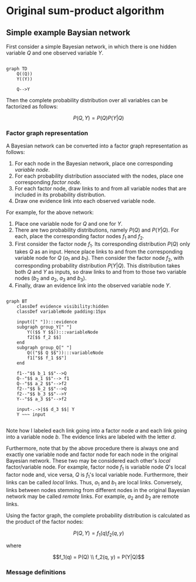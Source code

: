 # Original sum-product algorithm

## Simple example Baysian network

First consider a simple Bayesian network, in which there is one hidden variable $Q$ and one observed variable $Y$.

```mermaid

graph TD
    Q((Q))
    Y((Y))

    Q-->Y
```

Then the complete probability distribution over all variables can be factorized as follows:

```math
P(Q, Y) = P(Q)P(Y|Q)
```

### Factor graph representation

A Bayesian network can be converted into a factor graph representation as follows:
1. For each node in the Bayesian network, place one corresponding *variable node*.
2. For each probability distribution associated with the nodes, place one corresponding *factor node*.
3. For each factor node, draw links to and from all variable nodes that are included in its probability distribution.
4. Draw one evidence link into each observed variable node.

For example, for the above network:
1. Place one variable node for $Q$ and one for $Y$.
2. There are two probability distributions, namely $P(Q)$ and $P(Y|Q)$. For each, place the corresponding factor nodes $f_1$ and $f_2$.
3. First consider the factor node $f_1$. Its corresponding distribution $P(Q)$ only takes $Q$ as an input. Hence place links to and from the corresponding variable node for $Q$ ($a_1$ and $b_1$). Then consider the factor node $f_2$, with corresponding probability distribution $P(Y|Q)$. This distribution takes both $Q$ and $Y$ as inputs, so draw links to and from to those two variable nodes ($b_2$ and $a_2$, $a_3$ and $b_3$).
4. Finally, draw an evidence link into the observed variable node $Y$.

```mermaid

graph BT
    classDef evidence visibility:hidden
    classDef variableNode padding:15px
    
    input([" "]):::evidence    
    subgraph group_Y[" "]
        Y(($$ Y $$)):::variableNode
        f2[$$ f_2 $$]
    end
    subgraph group_Q[" "]
        Q(("$$ Q $$")):::variableNode
        f1["$$ f_1 $$"]
    end

    f1--"$$ b_1 $$"-->Q
    Q--"$$ a_1 $$"--> f1
    Q--"$$ a_2 $$"-->f2
    f2--"$$ b_2 $$"-->Q
    f2--"$$ b_3 $$"-->Y
    Y--"$$ a_3 $$"-->f2
    
    input-.->|$$ d_3 $$| Y
    Y ~~~ input
    
```

Note how I labeled each link going into a factor node $a$ and each link going into a variable node $b$. The evidence links are labeled with the letter $d$.

Furthermore, note that by the above procedure there is always one and exactly one variable node and factor node for each node in the original Bayesian network. These two may be considered each other's *local* factor/variable node. For example, factor node $f_1$ is variable node $Q$'s local factor node and, vice versa, $Q$ is $f_1$'s local variable node. Furthermore, their links can be called *local* links. Thus, $a_1$ and $b_1$ are local links. Conversely, links between nodes stemming from different nodes in the original Bayesian network may be called *remote* links. For example, $a_2$ and $b_2$ are remote links.

Using the factor graph, the complete probability distribution is calculated as the product of the factor nodes:

```math
P(Q, Y) = f_1(q)f_2(q, y)
```

where

```math
f_1(q) = P(Q) \\
f_2(q, y) = P(Y|Q)
```

### Message definitions

